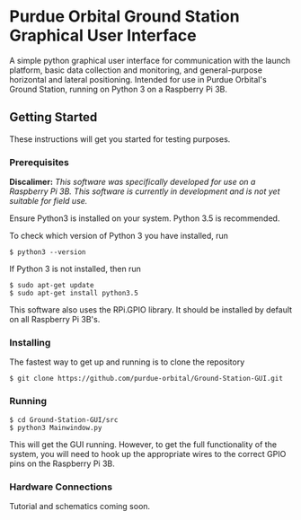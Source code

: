 # Purdue Orbital Ground Station Graphical User Interface

A simple python graphical user interface for communication with the launch platform, basic data collection and monitoring, and general-purpose horizontal and lateral positioning. Intended for use in Purdue Orbital's Ground Station, running on Python 3 on a Raspberry Pi 3B. 

## Getting Started

These instructions will get you started for testing purposes. 

### Prerequisites

__Discalimer:__ _This software was specifically developed for use on a Raspberry Pi 3B. This software is currently in development and is not yet suitable for field use._

Ensure Python3 is installed on your system. Python 3.5 is recommended.

To check which version of Python 3 you have installed, run 

```
$ python3 --version
```

If Python 3 is not installed, then run

```
$ sudo apt-get update
$ sudo apt-get install python3.5
```

This software also uses the RPi.GPIO library. It should be installed by default on all Raspberry Pi 3B's. 

### Installing

The fastest way to get up and running is to clone the repository

```
$ git clone https://github.com/purdue-orbital/Ground-Station-GUI.git
```

### Running

```
$ cd Ground-Station-GUI/src
$ python3 Mainwindow.py
```

This will get the GUI running. However, to get the full functionality of the system, you will need to hook up the appropriate wires to the correct GPIO pins on the Raspberry Pi 3B.

### Hardware Connections

Tutorial and schematics coming soon.



